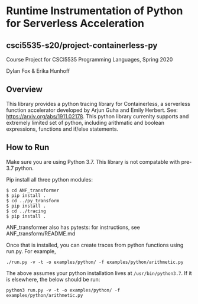 # Runtime Instrumentation of Python for Serverless Acceleration
## csci5535-s20/project-containerless-py

Course Project for CSCI5535 Programming Languages, Spring 2020

Dylan Fox & Erika Hunhoff


## Overview

This library provides a python tracing library for Containerless, a serverless function accelerator developed by Arjun Guha and Emily Herbert. See: https://arxiv.org/abs/1911.02178. This python library currenlty supports and extremely limited set of python, including arithmatic and boolean expressions, functions and if/else statements.

## How to Run

Make sure you are using Python 3.7. This library is not compatable with pre-3.7 python. 

Pip install all three python modules:
```
$ cd ANF_transformer
$ pip install .
$ cd ../py_transform
$ pip install .
$ cd ../tracing
$ pip install .
```

ANF_transformer also has pytests: for instructions, see ANF_transform/README.md

Once that is installed, you can create traces from python functions using run.py. For example,
```
./run.py -v -t -o examples/python/ -f examples/python/arithmetic.py
```
The above assumes your python installation lives at `/usr/bin/python3.7`. If it is elsewhere, the below should be run:
```
python3 run.py -v -t -o examples/python/ -f examples/python/arithmetic.py
```


